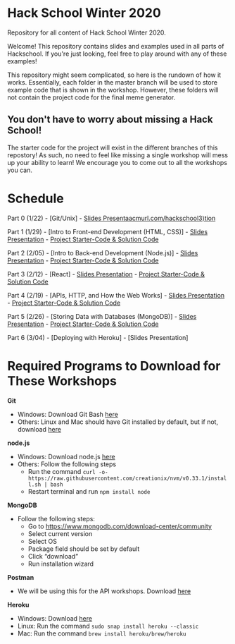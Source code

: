 # Hack School Winter 2020
Repository for all content of Hack School Winter 2020.

Welcome! This repository contains slides and examples used in all parts of Hackschool. If you're just looking, feel free to play around with any of these examples!

This repository might seem complicated, so here is the rundown of how it works. Essentially, each folder in the master branch will be used to store example code that is shown in the workshop. However, these folders will not contain the project code for the final meme generator. 

## You don't have to worry about missing a Hack School!
The starter code for the project will exist in the different branches of this repostory! As such, no need to feel like missing a single workshop will mess up your ability to learn! We encourage you to come out to all the workshops you can.

# Schedule

Part 0 (1/22) - [Git/Unix] - [Slides Presentaacmurl.com/hackschool3)tion](http://acmurl.com/hackschool0)  
  
Part 1 (1/29) - [Intro to Front-end Development (HTML, CSS)] - [Slides Presentation](http://acmurl.com/hackschool1) - [Project Starter-Code & Solution Code](https://github.com/acmucsd/hackschool-wi20/tree/project-pt1)

Part 2 (2/05) - [Intro to Back-end Development (Node.js)] - [Slides Presentation](http://acmurl.com/hackschool2) - [Project Starter-Code & Solution Code](https://github.com/acmucsd/hackschool-wi20/tree/project-pt2)

Part 3 (2/12) - [React] - [Slides Presentation](acmurl.com/hackschool3) - [Project Starter-Code & Solution Code](https://github.com/acmucsd/hackschool-wi20/tree/project-pt3)

Part 4 (2/19) - [APIs, HTTP, and How the Web Works] - [Slides Presentation](http://acmurl.com/hackschool4) - [Project Starter-Code & Solution Code](https://github.com/acmucsd/hackschool-wi20/tree/project-pt4)

Part 5 (2/26) - [Storing Data with Databases (MongoDB)] - [Slides Presentation](http://acmurl.com/hackschool5) - [Project Starter-Code & Solution Code](https://github.com/acmucsd/hackschool-wi20/tree/project-pt5)

Part 6 (3/04) - [Deploying with Heroku] - [Slides Presentation]

# Required Programs to Download for These Workshops
  
**Git**
- Windows: Download Git Bash [here](https://git-scm.com/downloads)
- Others: Linux and Mac should have Git installed by default, but if not, download [here](https://git-scm.com/downloads)

**node.js**
- Windows: Download node.js [here](https://nodejs.org/en/download/)
- Others: Follow the following steps
  - Run the command `curl -o- https://raw.githubusercontent.com/creationix/nvm/v0.33.1/install.sh | bash`
  - Restart terminal and run `npm install node`

**MongoDB**
- Follow the following steps:
  - Go to https://www.mongodb.com/download-center/community 
  - Select current version
  - Select OS
  - Package field should be set by default
  - Click “download”
  - Run installation wizard

**Postman**
- We will be using this for the API workshops. Download [here](https://www.getpostman.com/downloads/)

**Heroku**
- Windows: Download [here](https://acmurl.com/herokuinstall)
- Linux: Run the command `sudo snap install heroku --classic`
- Mac: Run the command `brew install heroku/brew/heroku`





